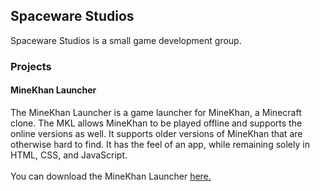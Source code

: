 <h2>Spaceware Studios</h2>
<p>Spaceware Studios is a small game development group.</p>
<h3>Projects</h3>
<h4>MineKhan Launcher</h4>
<p>The MineKhan Launcher is a game launcher for MineKhan, a Minecraft clone. The MKL allows MineKhan to be played offline and supports the online versions as well. It supports older versions of MineKhan that are otherwise hard to find. It has the feel of an app, while remaining solely in HTML, CSS, and JavaScript. <br> <br> You can download the MineKhan Launcher <a href=https://github.com/Spaceware-Studios/MineKhan-Launcher/>here.</a></p>
